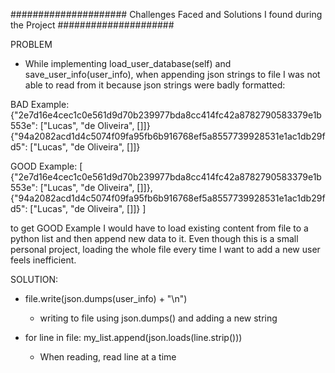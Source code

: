 ##################### Challenges Faced and Solutions I found during the Project #####################

PROBLEM 
- While implementing load_user_database(self) and save_user_info(user_info), when appending json strings to file I was not able 
to read from it because json strings were badly formatted:

BAD Example: 
 {"2e7d16e4cec1c0e561d9d70b239977bda8cc414fc42a8782790583379e1b553e": ["Lucas", "de Oliveira", []]}{"94a2082acd1d4c5074f09fa95fb6b916768ef5a8557739928531e1ac1db29fd5": ["Lucas", "de Oliveira", []]}

GOOD Example:
[
    {"2e7d16e4cec1c0e561d9d70b239977bda8cc414fc42a8782790583379e1b553e": ["Lucas", "de Oliveira", []]},{"94a2082acd1d4c5074f09fa95fb6b916768ef5a8557739928531e1ac1db29fd5": ["Lucas", "de Oliveira", []]}
]

to get GOOD Example I would have to load existing content from file to a python list and then append new data to it. Even though this is a small personal project, loading the whole file every time I want to add a new user feels inefficient.

SOLUTION:
- file.write(json.dumps(user_info) + "\n")
    - writing to file using json.dumps() and adding a new string

-  for line in file:
                    my_list.append(json.loads(line.strip()))

    - When reading, read line at a time